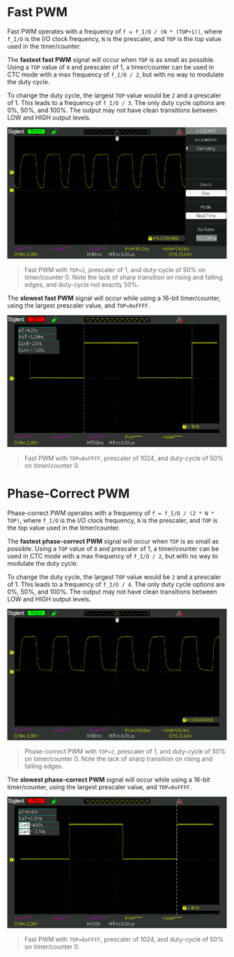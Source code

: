 # Fast PWM
Fast PWM operates with a frequency of `f = f_I/O / (N * (TOP+1))`, where `f_I/O` is the I/O clock frequency, `N` is the prescaler, and `TOP` is the top value used in the timer/counter.

The **fastest fast PWM** signal will occur when `TOP` is as small as possible. Using a `TOP` value of `0` and prescaler of 1, a timer/counter can be used in CTC mode with a max frequency of `f_I/O / 2`, but with no way to modulate the duty cycle.

To change the duty cycle, the largest `TOP` value would be `2` and a prescaler of 1. This leads to a frequency of `f_I/O / 3`. The only duty cycle options are 0%, 50%, and 100%. The output may not have clean transitions between LOW and HIGH output levels.

![fastest fast PWM timer/counter 0](fastest-fast-pwm.png)
> Fast PWM with `TOP=2`, prescaler of 1, and duty-cycle of 50% on timer/counter 0. Note the lack of sharp transition on rising and falling edges, and duty-cycle not exactly 50%.

The **slowest fast PWM** signal will occur while using a 16-bit timer/counter, using the largest prescaler value, and `TOP=0xFFFF`.

![slowest fast PWM timer/counter 1](slowest-fast-pwm.png)
> Fast PWM with `TOP=0xFFFF`, prescaler of 1024, and duty-cycle of 50% on timer/counter 0.

# Phase-Correct PWM
Phase-correct PWM operates with a frequency of `f = f_I/O / (2 * N * TOP)`, where `f_I/O` is the I/O clock frequency, `N` is the prescaler, and `TOP` is the top value used in the timer/counter.

The **fastest phase-correct PWM** signal will occur when `TOP` is as small as possible. Using a `TOP` value of `0` and prescaler of 1, a timer/counter can be used in CTC mode with a max frequency of `f_I/O / 2`, but with no way to modulate the duty cycle.

To change the duty cycle, the largest `TOP` value would be `2` and a prescaler of 1. This leads to a frequency of `f_I/O / 4`. The only duty cycle options are 0%, 50%, and 100%. The output may not have clean transitions between LOW and HIGH output levels.

![fastest phase-correct PWM timer/counter 0](fastest-phase-correct-pwm.png)
> Phase-correct PWM with `TOP=2`, prescaler of 1, and duty-cycle of 50% on timer/counter 0. Note the lack of sharp transition on rising and falling edges.

The **slowest phase-correct PWM** signal will occur while using a 16-bit timer/counter, using the largest prescaler value, and `TOP=0xFFFF`.

![slowest phase-correct PWM timer/counter 1](slowest-phase-correct-pwm.png)
> Fast PWM with `TOP=0xFFFF`, prescaler of 1024, and duty-cycle of 50% on timer/counter 0.
